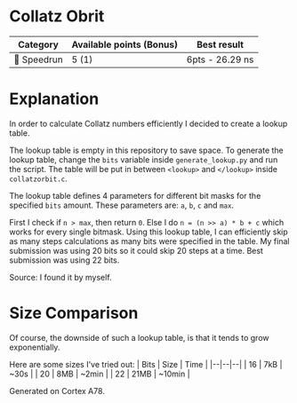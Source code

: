 # Collatz Obrit

| Category | Available points (Bonus) | Best result |
|---|---|---|
| :rocket: Speedrun | 5 (1)  | 6pts - 26.29 ns |

# Explanation
In order to calculate Collatz numbers efficiently
I decided to create a lookup table.

The lookup table is empty in this repository to save space.
To generate the lookup table, change the `bits` variable
inside `generate_lookup.py` and run the script.
The table will be put in between `<lookup>` and `</lookup>`
inside `collatzorbit.c`.

The lookup table defines 4 parameters for different
bit masks for the specified `bits` amount.
These parameters are: `a`, `b`, `c` and `max`.

First I check if `n > max`, then return `0`.
Else I do `n = (n >> a) * b + c` which works
for every single bitmask.
Using this lookup table, I can efficiently
skip as many steps calculations as many bits were
specified in the table. My final submission
was using 20 bits so it could skip 20 steps at a time.
Best submission was using 22 bits.

Source: I found it by myself.

# Size Comparison
Of course, the downside of such a lookup
table, is that it tends to grow exponentially.

Here are some sizes I've tried out:
| Bits | Size | Time |
|--|--|--|
| 16 | 7kB | ~30s |
| 20 | 8MB | ~2min |
| 22 | 21MB | ~10min |

Generated on Cortex A78.
